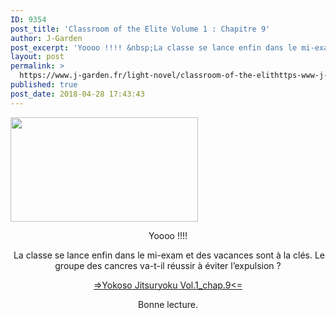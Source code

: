 ```yaml
---
ID: 9354
post_title: 'Classroom of the Elite Volume 1 : Chapitre 9'
author: J-Garden
post_excerpt: 'Yoooo !!!! &nbsp;La classe se lance enfin dans le mi-exam et des vacances sont &agrave; la cl&eacute;s. Le groupe des cancres va-t-il r&eacute;ussir &agrave; &eacute;viter l&rsquo;expulsion ? =&gt;Yokoso Jitsuryoku Vol.1_chap.9&lt;= Bonne lecture. &nbsp; &nbsp;'
layout: post
permalink: >
  https://www.j-garden.fr/light-novel/classroom-of-the-elithttps-www-j-garden-fr-wp-admin-post-new-phpe-volume-1-chapitre-9/
published: true
post_date: 2018-04-28 17:43:43
---
```

<div class="feedwordpress-gaffer-full-text"><p style="text-align: center;"><span id="more-8861"></span></p>
<p><img class="size-medium wp-image-8670 aligncenter" src="https://i2.wp.com/www.j-garden.fr/wp-content/uploads/2018/03/1.png?resize=300%2C167" alt="" width="300" height="167" srcset="https://i2.wp.com/www.j-garden.fr/wp-content/uploads/2018/03/1.png?resize=300%2C167&amp;ssl=1 300w, https://i2.wp.com/www.j-garden.fr/wp-content/uploads/2018/03/1.png?w=672&amp;ssl=1 672w" sizes="(max-width: 300px) 100vw, 300px" data-recalc-dims="1"></p>
<p style="text-align: center;">Yoooo !!!!</p>
<p style="text-align: center;"> La classe se lance enfin dans le mi-exam et des vacances sont à la clés. Le groupe des cancres va-t-il réussir à éviter l’expulsion ?</p>
<p style="text-align: center;"><a href="http://www.mylink.zone/56GR">=&gt;Yokoso Jitsuryoku Vol.1_chap.9&lt;=</a></p>
<p style="text-align: center;">Bonne lecture.</p>
<p> </p>
<p> </p></div>